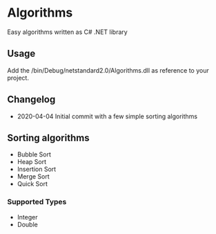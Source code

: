 # Algorithms
 Easy algorithms written as C# .NET library

## Usage
Add the /bin/Debug/netstandard2.0/Algorithms.dll as reference to your project.

## Changelog
* 2020-04-04 Initial commit with a few simple sorting algorithms

## Sorting algorithms
* Bubble Sort
* Heap Sort
* Insertion Sort
* Merge Sort
* Quick Sort

### Supported Types
* Integer
* Double